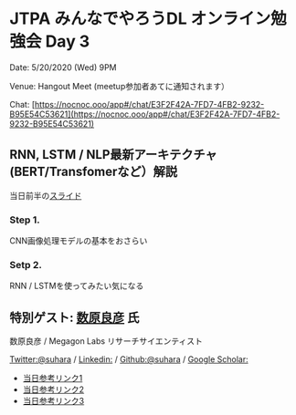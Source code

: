 # JTPA みんなでやろうDL オンライン勉強会 Day 3

Date: 5/20/2020 (Wed) 9PM

Venue: Hangout Meet (meetup参加者あてに通知されます）

Chat: [https://nocnoc.ooo/app#/chat/E3F2F42A-7FD7-4FB2-9232-B95E54C53621](https://nocnoc.ooo/app#/chat/E3F2F42A-7FD7-4FB2-9232-B95E54C53621)


## RNN, LSTM / NLP最新アーキテクチャ (BERT/Transfomerなど）解説


当日前半の[スライド](https://docs.google.com/presentation/d/1LCMVEfYYajOMr_W4iQUvkIvZ43f5cce5Mwvjyo5r1po/edit?usp=sharing)

### Step 1.

CNN画像処理モデルの基本をおさらい


### Setp 2.

RNN / LSTMを使ってみたい気になる



## 特別ゲスト: [数原良彦](https://yoshi-suhara.com/) 氏

数原良彦 / Megagon Labs リサーチサイエンティスト

[Twitter:@suhara](https://twitter.com/suhara) / [Linkedin:](https://www.linkedin.com/in/yoshi-suhara/) / [Github:@suhara](https://github.com/suhara) / [Google Scholar:](https://scholar.google.com/citations?user=tjWt_1MAAAAJ&hl=en)

* [当日参考リンク1]()
* [当日参考リンク2]()
* [当日参考リンク3]()

